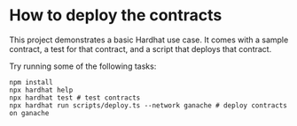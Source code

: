 # How to deploy the contracts

This project demonstrates a basic Hardhat use case. It comes with a sample contract, a test for that contract, and a script that deploys that contract.

Try running some of the following tasks:

```shell
npm install
npx hardhat help
npx hardhat test # test contracts
npx hardhat run scripts/deploy.ts --network ganache # deploy contracts on ganache
```
